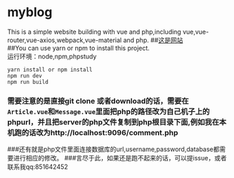 # myblog
This is a simple website building with vue and php,including vue,vue-router,vue-axios,webpack,vue-material and php.
 ##[这是网站](http://www.zengxihao.xyz)<br>
 ##You can use yarn or npm to install this project. <br>运行环境：node,npm,phpstudy
 ```
 yarn install or npm install
 npm run dev
 npm run build
 ```
### 需要注意的是直接git clone 或者download的话，需要在`Article.vue`和`Message.vue`里面把php的路径改为自己机子上的phpurl，并且把server的php文件复制到php根目录下面,例如我在本机跑的话改为http://localhost:9096/comment.php
 ###还有就是php文件里面连接数据库的url,username,password,database都需要进行相应的修改。
 ###言尽于此，如果还是跑不起来的话，可以提issue，或者联系我qq:851642452
